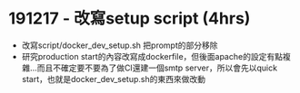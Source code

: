 # 191217 - 改寫setup script (4hrs)

- 改寫script/docker_dev_setup.sh 把prompt的部分移除
- 研究production start的內容改寫成dockerfile，但後面apache的設定有點複雜…而且不確定要不要為了做CI還建一個smtp server，所以會先以quick start，也就是docker_dev_setup.sh的東西來做改動


